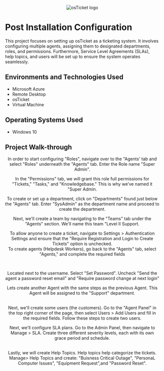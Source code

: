<p align="center">
<img src="https://i.imgur.com/Clzj7Xs.png" alt="osTicket logo"/>
</p>

<h1>Post Installation Configuration</h1>
This project focuses on setting up osTicket as a ticketing system. It involves configuring multiple agents, assigning them to designated departments, roles, and permissions. Furthermore, Service Level Agreements (SLAs), help topics, and users will be set up to ensure the system operates seamlessly.<br />

<h2>Environments and Technologies Used</h2>

- Microsoft Azure 
- Remote Desktop 
- osTicket
- Virtual Machine

<h2>Operating Systems Used </h2>

- Windows 10</b>


<h2>Project Walk-through</h2>

<p align="center">
In order to start configuring "Roles", navigate over to the "Agents' tab and select "Roles" underneath the "Agents" tab. Enter the Role name "Super Admin". 
<br/>

<img src="https://i.ibb.co/MP1WQRF/1.jpg" alt=""/>

<br/> 

<p align="center">
In the "Permissions" tab, we will grant this role full permissions for "Tickets," "Tasks," and "Knowledgebase." This is why we’ve named it "Super Admin.
<br />

<img src="https://i.ibb.co/Nxfjw9n/2.jpg" alt=""/>

<br/>

<p align="center"> 
To create or set up a department, click on "Departments" found just below the "Agents" tab. Enter "SysAdmin" as the department name and proceed to create the department.
<br />

<img src="https://i.ibb.co/ZgH1f6J/3.jpg" alt=""/>

<br/>

<p align="center"> 
Next, we'll create a team by navigating to the "Teams" tab under the "Agents" section. We'll name this team "Level II Support.
<br/>

<img src="https://i.ibb.co/1X2PrGs/4.jpg" alt=""/>

<br/>

<p align="center">
To allow anyone to create a ticket, navigate to Settings > Authentication Settings and ensure that the "Require Registration and Login to Create Tickets" option is unchecked.
<br/>

<img src="https://i.ibb.co/bLJtx3W/5.jpg" alt=""/>

<br/>
To create agents (Helpdesk Workers), go back to the "Agents" tab, select "Agents," and complete the required fields
<p align="center">

<br/>

<img src="https://i.ibb.co/qM02CGy/6.jpg" alt=""/>

<br/>

<p align="center">
Located next to the username. Select "Set Password". Uncheck "Send the agent a password reset email" and "Require password change at next login"
<br/>

<img src="https://i.ibb.co/QNs9JFx/7.jpg" alt=""/>

<br/>

<p align="center">
Lets create another Agent with the same steps as the previous Agent. This Agent will be assigned to the "Support" department. 
<br/> 

<img src="https://i.ibb.co/J2RbZgg/8.jpg" alt=""/>
<img src="https://i.ibb.co/hcTGKkL/9.jpg" alt=""/>

<br/>

<p align="center"> 
Next, we'll create some users (the customers). Go to the "Agent Panel" in the top right corner of the page, then select Users > Add Users and fill in the required fields. Follow these steps to create two users.
<br/>

<img src="https://i.ibb.co/HdDD6zw/10.jpg" alt=""/>

<br/>

<p align="center">
Next, we'll configure SLA plans. Go to the Admin Panel, then navigate to Manage > SLA. Create three different severity levels, each with its own grace period and schedule.
<br/>

<img src="https://i.ibb.co/vx6gNsH/11.jpg" alt=""/>
<img src="https://i.ibb.co/1R99hLS/12.jpg" alt=""/>
<img src="https://i.ibb.co/qFw46YT/13.jpg" alt=""/>

<br/>

<p align="center">
Lastly, we will create Help Topics. Help topics help categorize the tickets. Manage> Help Topics and create: "Buisness Critical Outage", "PersonaL Computer Issues", "Equipment Request",and "Password Reset". 
<br/>

<img src="https://i.ibb.co/Ssw6HHn/14.jpg" alt=""/>
<img src="https://i.ibb.co/6vFFPZ3/15.jpg" alt=""/>

